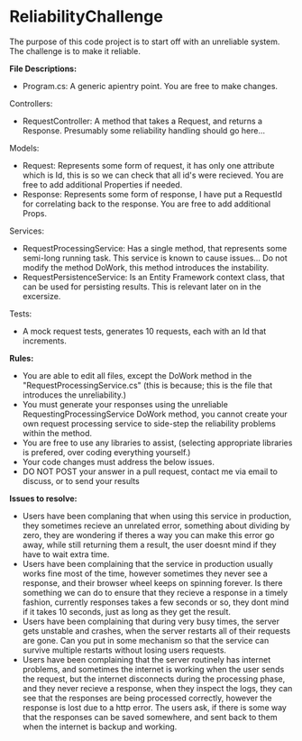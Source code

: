 # ReliabilityChallenge
The purpose of this code project is to start off with an unreliable system. The challenge is to make it reliable.

**File Descriptions:**
- Program.cs: A generic apientry point. You are free to make changes.

Controllers:
- RequestController: A method that takes a Request, and returns a Response. Presumably some reliability handling should go here...

Models:
- Request: Represents some form of request, it has only one attribute which is Id, this is so we can check that all id's were recieved. You are free to add additional Properties if needed.
- Response: Represents some form of response, I have put a RequestId for correlating back to the response. You are free to add additional Props.

Services:
- RequestProcessingService: Has a single method, that represents some semi-long running task. This service is known to cause issues... Do not modify the method  DoWork, this method introduces the instability.
- RequestPersistenceService: Is an Entity Framework context class, that can be used for persisting results. This is relevant later on in the excersize.

Tests:
- A mock request tests, generates 10 requests, each with an Id that increments.

**Rules:**
- You are able to edit all files, except the DoWork method in the "RequestProcessingService.cs" (this is because; this is the file that introduces the unreliability.)
- You must generate your responses using the unreliable RequestingProcessingService DoWork method, you cannot create your own request processing service to side-step the reliability problems within the method.
- You are free to use any libraries to assist, (selecting appropriate libraries is prefered, over coding everything yourself.)
- Your code changes must address the below issues.
- DO NOT POST your answer in a pull request, contact me via email to discuss, or to send your results

**Issues to resolve:**
- Users have been complaning that when using this service in production, they sometimes recieve an unrelated error, something about dividing by zero, they are wondering if theres a way you can make this error go away, while still returning them a result, the user doesnt mind if they have to wait extra time.
- Users have been complaining that the service in production usually works fine most of the time, however sometimes they never see a response, and their browser wheel keeps on spinning forever. Is there something we can do to ensure that they recieve a response in a timely fashion, currently responses takes a few seconds or so, they dont mind if it takes 10 seconds, just as long as they get the result.
- Users have been complaining that during very busy times, the server gets unstable and crashes, when the server restarts all of their requests are gone. Can you put in some mechanism so that the service can survive multiple restarts without losing users requests.
- Users have been complaining that the server routinely has internet problems, and sometimes the internet is working when the user sends the request, but the internet disconnects during the processing phase, and they never recieve a response, when they inspect the logs, they can see that the responses are being processed correctly, however the response is lost due to a http error. The users ask, if there is some way that the responses can be saved somewhere, and sent back to them when the internet is backup and working.
